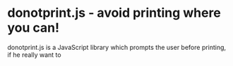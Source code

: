 # donotprint.js - avoid printing where you can!

donotprint.js is a JavaScript library which prompts the user before printing, if he really want to 
